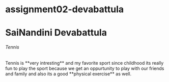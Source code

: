 # assignment02-devabattula
<h1> SaiNandini Devabattula </h1>
<h6> Tennis </h6>
<p1> Tennis is **very intresting** and my favorite sport since childhood its really fun to play the sport because we get an oppurtunity to play with our friends and family and also its a good **physical exercise** as well.  </p1>